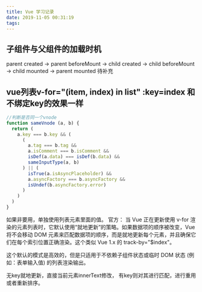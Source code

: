 ```yaml
---
title: Vue 学习记录
date: 2019-11-05 00:31:19
tags:
---
```

## 子组件与父组件的加载时机
parent created -> parent beforeMount -> child created -> child beforeMount -> child mounted ->  parent mounted
待补充


## vue列表v-for="(item, index) in list" :key=index 和 不绑定key的效果一样

``` javascript
//判断是否同一个vnode
function sameVnode (a, b) {
  return (
    a.key === b.key && (
      (
        a.tag === b.tag &&
        a.isComment === b.isComment &&
        isDef(a.data) === isDef(b.data) &&
        sameInputType(a, b)
      ) || (
        isTrue(a.isAsyncPlaceholder) &&
        a.asyncFactory === b.asyncFactory &&
        isUndef(b.asyncFactory.error)
      )
    )
  )
}
```

如果非要用，单独使用列表元素里面的值。
官方：
当 Vue 正在更新使用 v-for 渲染的元素列表时，它默认使用“就地更新”的策略。如果数据项的顺序被改变，Vue 将不会移动 DOM 元素来匹配数据项的顺序，而是就地更新每个元素，并且确保它们在每个索引位置正确渲染。这个类似 Vue 1.x 的 track-by="$index"。

这个默认的模式是高效的，但是只适用于不依赖子组件状态或临时 DOM 状态 (例如：表单输入值) 的列表渲染输出。

无key就地更新，直接当前元素innerText修改，
有key则对其进行匹配，进行重用或者重新排序。
